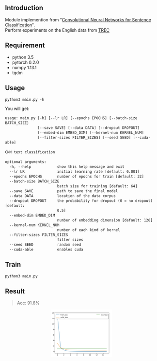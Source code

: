 ## Introduction
Module implemention from "[Convolutional Neural Networks for Sentence Classification](https://arxiv.org/abs/1408.5882)". <br>
Perform experiments on the English data from [TREC](http://cogcomp.org/Data/QA/QC/)

## Requirement
* python 3.5
* pytorch 0.2.0
* numpy 1.13.1
* tqdm

## Usage
```
python3 main.py -h
```

You will get:

```
usage: main.py [-h] [--lr LR] [--epochs EPOCHS] [--batch-size BATCH_SIZE]
               [--save SAVE] [--data DATA] [--dropout DROPOUT]
               [--embed-dim EMBED_DIM] [--kernel-num KERNEL_NUM]
               [--filter-sizes FILTER_SIZES] [--seed SEED] [--cuda-able]

CNN text classification

optional arguments:
  -h, --help            show this help message and exit
  --lr LR               initial learning rate [default: 0.001]
  --epochs EPOCHS       number of epochs for train [default: 32]
  --batch-size BATCH_SIZE
                        batch size for training [default: 64]
  --save SAVE           path to save the final model
  --data DATA           location of the data corpus
  --dropout DROPOUT     the probability for dropout (0 = no dropout) [default:
                        0.5]
  --embed-dim EMBED_DIM
                        number of embedding dimension [default: 128]
  --kernel-num KERNEL_NUM
                        number of each kind of kernel
  --filter-sizes FILTER_SIZES
                        filter sizes
  --seed SEED           random seed
  --cuda-able           enables cuda
```

## Train
```
python3 main.py
```

## Result

> Acc: 91.6%
<p align="center"><img width="40%" src="cnn_c.jpg" /></p>
